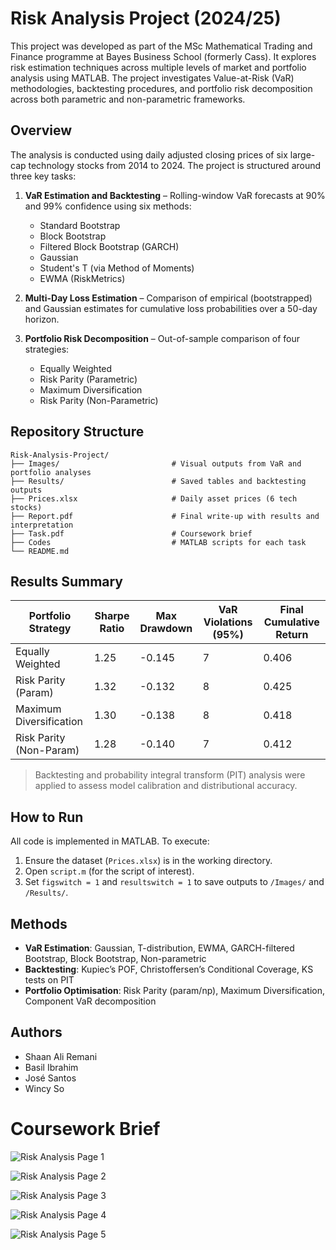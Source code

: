 # Risk Analysis Project (2024/25)

This project was developed as part of the MSc Mathematical Trading and Finance programme at Bayes Business School (formerly Cass). It explores risk estimation techniques across multiple levels of market and portfolio analysis using MATLAB. The project investigates Value-at-Risk (VaR) methodologies, backtesting procedures, and portfolio risk decomposition across both parametric and non-parametric frameworks.

## Overview

The analysis is conducted using daily adjusted closing prices of six large-cap technology stocks from 2014 to 2024. The project is structured around three key tasks:

1. **VaR Estimation and Backtesting** – Rolling-window VaR forecasts at 90% and 99% confidence using six methods: 
   - Standard Bootstrap
   - Block Bootstrap
   - Filtered Block Bootstrap (GARCH)
   - Gaussian
   - Student's T (via Method of Moments)
   - EWMA (RiskMetrics)

2. **Multi-Day Loss Estimation** – Comparison of empirical (bootstrapped) and Gaussian estimates for cumulative loss probabilities over a 50-day horizon.

3. **Portfolio Risk Decomposition** – Out-of-sample comparison of four strategies:
   - Equally Weighted
   - Risk Parity (Parametric)
   - Maximum Diversification
   - Risk Parity (Non-Parametric)

## Repository Structure

```
Risk-Analysis-Project/
├── Images/                         # Visual outputs from VaR and portfolio analyses
├── Results/                        # Saved tables and backtesting outputs
├── Prices.xlsx                     # Daily asset prices (6 tech stocks)
├── Report.pdf                      # Final write-up with results and interpretation
├── Task.pdf                        # Coursework brief
├── Codes                           # MATLAB scripts for each task
└── README.md
```

## Results Summary

| Portfolio Strategy     | Sharpe Ratio | Max Drawdown | VaR Violations (95%) | Final Cumulative Return |
|------------------------|--------------|--------------|-----------------------|--------------------------|
| Equally Weighted       | 1.25         | -0.145       | 7                     | 0.406                    |
| Risk Parity (Param)    | 1.32         | -0.132       | 8                     | 0.425                    |
| Maximum Diversification| 1.30         | -0.138       | 8                     | 0.418                    |
| Risk Parity (Non-Param)| 1.28         | -0.140       | 7                     | 0.412                    |

> Backtesting and probability integral transform (PIT) analysis were applied to assess model calibration and distributional accuracy.

## How to Run

All code is implemented in MATLAB. To execute:

1. Ensure the dataset (`Prices.xlsx`) is in the working directory.
2. Open `script.m` (for the script of interest).
3. Set `figswitch = 1` and `resultswitch = 1` to save outputs to `/Images/` and `/Results/`.

## Methods

- **VaR Estimation**: Gaussian, T-distribution, EWMA, GARCH-filtered Bootstrap, Block Bootstrap, Non-parametric
- **Backtesting**: Kupiec’s POF, Christoffersen’s Conditional Coverage, KS tests on PIT
- **Portfolio Optimisation**: Risk Parity (param/np), Maximum Diversification, Component VaR decomposition

## Authors

- Shaan Ali Remani  
- Basil Ibrahim  
- José Santos  
- Wincy So

# Coursework Brief

![Risk Analysis Page 1](https://github.com/RemaniSA/Risk-Analysis-Project/blob/main/Task%20Images/RACW_p1.jpg)

![Risk Analysis Page 2](https://github.com/RemaniSA/Risk-Analysis-Project/blob/main/Task%20Images/RACW_p2.jpg)

![Risk Analysis Page 3](https://github.com/RemaniSA/Risk-Analysis-Project/blob/main/Task%20Images/RACW_p3.jpg)

![Risk Analysis Page 4](https://github.com/RemaniSA/Risk-Analysis-Project/blob/main/Task%20Images/RACW_p4.jpg)

![Risk Analysis Page 5](https://github.com/RemaniSA/Risk-Analysis-Project/blob/main/Task%20Images/RACW_p5.jpg)
